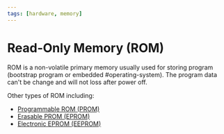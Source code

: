 ```yaml
---
tags: [hardware, memory]
---
```


# Read-Only Memory (ROM)

ROM is a non-volatile primary memory usually used for storing program (bootstrap
program or embedded #operating-system). The program data can't be change and
will not loss after power off.

Other types of ROM including:
- [Programmable ROM (PROM)](202404051449.md)
- [Erasable PROM (EPROM)](202404051450.md)
- [Electronic EPROM (EEPROM)](202404051451.md)
